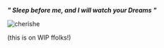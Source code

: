 ***" Sleep before me, and I will watch your Dreams "***

![cherishe](https://github.com/user-attachments/assets/aa553372-bb27-4a2c-8dc6-3f7e375fb7e1)

(this is on WIP ffolks!)
